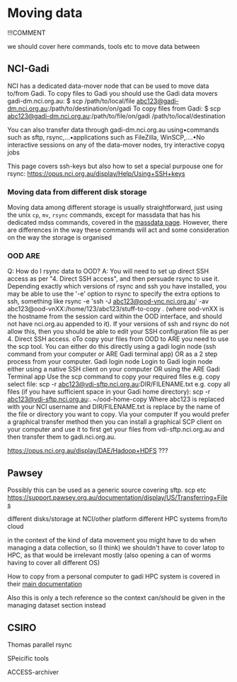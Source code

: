# Moving data

!!!COMMENT

we should cover here commands, tools etc to move data between

## NCI-Gadi

NCI has a dedicated data-mover node that can be used to move data to/from Gadi.
To copy files to Gadi you should use the Gadi data movers gadi-dm.nci.org.au:
$ scp /path/to/local/file abc123@gadi-dm.nci.org.au:/path/to/destination/on/gadi
To copy files from Gadi:
$ scp abc123@gadi-dm.nci.org.au:/path/to/file/on/gadi /path/to/local/destination

You can also transfer data through gadi-dm.nci.org.au using•commands such as sftp, rsync,...•applications such as FileZilla, WinSCP,....•No interactive sessions on any of the data-mover nodes, try interactive copyq jobs

This page covers ssh-keys but also how to set a special purpouse one for rsync: https://opus.nci.org.au/display/Help/Using+SSH+keys

### Moving data from different disk storage
Moving data among different storage is usually straightforward, just using
the unix `cp`, `mv`, `rsync` commands, except for massdata that has his dedicated mdss commands, covered in the [massdata page](massdata.md).
However,  there are differences in the way these commands will act and some consideration on the way the storage is organised

### OOD ARE
Q: How do I rsync data to OOD?
A: You will need to set up direct SSH access as per "4. Direct SSH access", and then persuade rsync to use it. Depending exactly which versions of rsync and ssh you have installed, you may be able to use the '-e' option to rsync to specify the extra options to ssh, something like rsync -e 'ssh -J abc123@ood-vnc.nci.org.au' -av abc123@ood-vnXX:/home/123/abc123/stuff-to-copy . (where ood-vnXX is the hostname from the session card within the OOD interface, and should not have nci.org.au appended to it). If your versions of ssh and rsync do not allow this, then you should be able to edit your SSH configuration file as per 4. Direct SSH access.
oTo copy your files from OOD to ARE you need to use the scp tool.  You can either do this directly using a gadi login node (ssh command from your computer or ARE Gadi terminal app) OR as a 2 step process from your computer.
Gadi login node
Login to Gadi login node either using a native SSH client on your computer OR using the ARE Gadi Terminal app
Use the scp command to copy your required files
e.g. copy select file: 
scp -r abc123@vdi-sftp.nci.org.au:DIR/FILENAME.txt
e.g. copy all files (if you have sufficient space in your Gadi home directory):
scp -r abc123@vdi-sftp.nci.org.au:. ~/ood-home-copy
Where abc123 is replaced with your NCI username and DIR/FILENAME.txt is replace by the name of the file or directory you want to copy.
Via your computer
If you would prefer a graphical transfer method then you can install a graphical SCP client on your computer and use it to first get your files from vdi-sftp.nci.org.au and then transfer them to gadi.nci.org.au.

https://opus.nci.org.au/display/DAE/Hadoop+HDFS ???
## Pawsey
Possibly this can be used as a generic source covering sftp. scp etc
https://support.pawsey.org.au/documentation/display/US/Transferring+Files

different disks/storage at NCI/other platform
different HPC systems
from/to cloud

in the context of the kind of data movement you might have to do when managing a data collection, so (I think) we shouldn't have to cover latop to HPC, as that would be irrelevant mostly (also opening a can of worms having to cover all different OS)

How to copy from a personal computer to gadi HPC system is covered in their [main documentation](https://opus.nci.org.au/display/Help/How+to+login+to+Gadi)

Also this is only a tech reference so the context can/should be given in the managing dataset section instead

## CSIRO
Thomas parallel rsync

SPeicific tools

ACCESS-archiver
